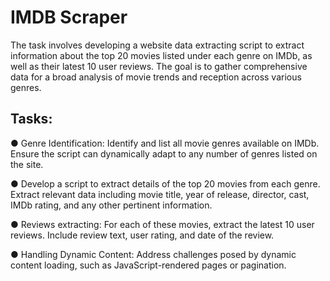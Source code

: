 # IMDB Scraper

The task involves developing a website data extracting script to extract information about the top 20 movies listed under each genre on IMDb, as well as their latest 10 user reviews. The goal is to gather comprehensive data for a broad analysis of movie trends and reception across various genres.

## Tasks:
● Genre Identification: Identify and list all movie genres available on IMDb. Ensure the script can dynamically adapt to any number of genres listed on the site.

● Develop a script to extract details of the top 20 movies from each genre. Extract relevant data including movie title, year of release, director, cast, IMDb rating, and any other pertinent information.

● Reviews extracting: For each of these movies, extract the latest 10 user reviews. Include review text, user rating, and date of the review.

● Handling Dynamic Content: Address challenges posed by dynamic content loading, such as JavaScript-rendered pages or pagination.
